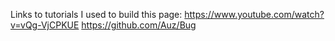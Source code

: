 Links to tutorials I used to build this page: 
https://www.youtube.com/watch?v=vQg-VjCPKUE
https://github.com/Auz/Bug